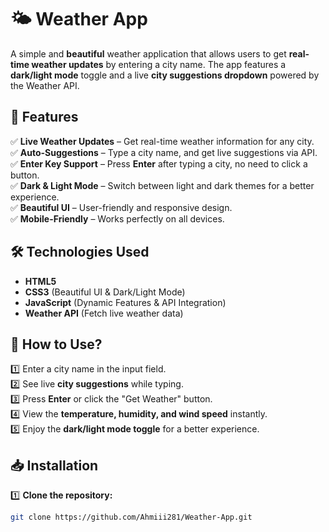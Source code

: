 # 🌤 Weather App  

A simple and **beautiful** weather application that allows users to get **real-time weather updates** by entering a city name. The app features a **dark/light mode** toggle and a live **city suggestions dropdown** powered by the Weather API.  

## 🚀 Features  
✅ **Live Weather Updates** – Get real-time weather information for any city.  
✅ **Auto-Suggestions** – Type a city name, and get live suggestions via API.  
✅ **Enter Key Support** – Press **Enter** after typing a city, no need to click a button.  
✅ **Dark & Light Mode** – Switch between light and dark themes for a better experience.  
✅ **Beautiful UI** – User-friendly and responsive design.  
✅ **Mobile-Friendly** – Works perfectly on all devices.  

## 🛠 Technologies Used  
- **HTML5**  
- **CSS3** (Beautiful UI & Dark/Light Mode)  
- **JavaScript** (Dynamic Features & API Integration)  
- **Weather API** (Fetch live weather data)  

## 🔧 How to Use?  
1️⃣ Enter a city name in the input field.  
2️⃣ See live **city suggestions** while typing.  
3️⃣ Press **Enter** or click the "Get Weather" button.  
4️⃣ View the **temperature, humidity, and wind speed** instantly.  
5️⃣ Enjoy the **dark/light mode toggle** for a better experience.  

## 📥 Installation  
1️⃣ **Clone the repository:**  
```sh
git clone https://github.com/Ahmiii281/Weather-App.git
